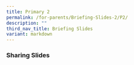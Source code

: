 ```yaml
---
title: Primary 2
permalink: /for-parents/Briefing-Slides-2/P2/
description: ""
third_nav_title: Briefing Slides
variant: markdown
---
```

### Sharing  Slides
<br>


